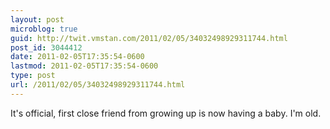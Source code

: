 ```yaml
---
layout: post
microblog: true
guid: http://twit.vmstan.com/2011/02/05/34032498929311744.html
post_id: 3044412
date: 2011-02-05T17:35:54-0600
lastmod: 2011-02-05T17:35:54-0600
type: post
url: /2011/02/05/34032498929311744.html
---
```

It's official, first close friend from growing up is now having a baby. I'm old.
